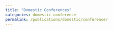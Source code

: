 ```yaml
---
title: "Domestic Conferences"
categories: domestic conference
permalink: /publications/domestic/conference/
---
```

